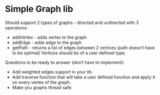 # Simple Graph lib

Should support 2 types of graphs - directed and undirected with 3 operations:
* addVertex - adds vertex to the graph
* addEdge - adds edge to the graph
* getPath - returns a list of edges between 2 vertices (path doesn’t have to be optimal)
 Vertices should be of a user defined type.
 
Questions to be ready to answer (don’t have to implement):
* Add weighted edges support in your lib.
* Add traverse function that will take a user defined function and apply it on every vertex of the graph.
* Make you graphs thread safe.
